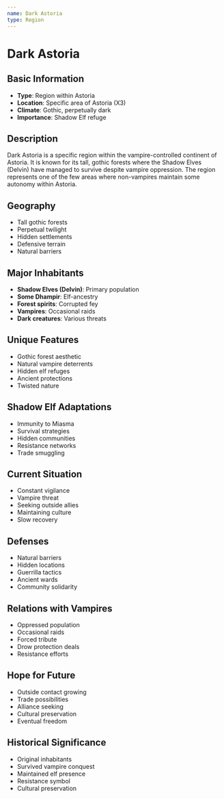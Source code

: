 ```yaml
---
name: Dark Astoria
type: Region
---
```


# Dark Astoria

## Basic Information
- **Type**: Region within Astoria
- **Location**: Specific area of Astoria (X3)
- **Climate**: Gothic, perpetually dark
- **Importance**: Shadow Elf refuge

## Description
Dark Astoria is a specific region within the vampire-controlled continent of Astoria. It is known for its tall, gothic forests where the Shadow Elves (Delvin) have managed to survive despite vampire oppression. The region represents one of the few areas where non-vampires maintain some autonomy within Astoria.

## Geography
- Tall gothic forests
- Perpetual twilight
- Hidden settlements
- Defensive terrain
- Natural barriers

## Major Inhabitants
- **Shadow Elves (Delvin)**: Primary population
- **Some Dhampir**: Elf-ancestry
- **Forest spirits**: Corrupted fey
- **Vampires**: Occasional raids
- **Dark creatures**: Various threats

## Unique Features
- Gothic forest aesthetic
- Natural vampire deterrents
- Hidden elf refuges
- Ancient protections
- Twisted nature

## Shadow Elf Adaptations
- Immunity to Miasma
- Survival strategies
- Hidden communities
- Resistance networks
- Trade smuggling

## Current Situation
- Constant vigilance
- Vampire threat
- Seeking outside allies
- Maintaining culture
- Slow recovery

## Defenses
- Natural barriers
- Hidden locations
- Guerrilla tactics
- Ancient wards
- Community solidarity

## Relations with Vampires
- Oppressed population
- Occasional raids
- Forced tribute
- Drow protection deals
- Resistance efforts

## Hope for Future
- Outside contact growing
- Trade possibilities
- Alliance seeking
- Cultural preservation
- Eventual freedom

## Historical Significance
- Original inhabitants
- Survived vampire conquest
- Maintained elf presence
- Resistance symbol
- Cultural preservation